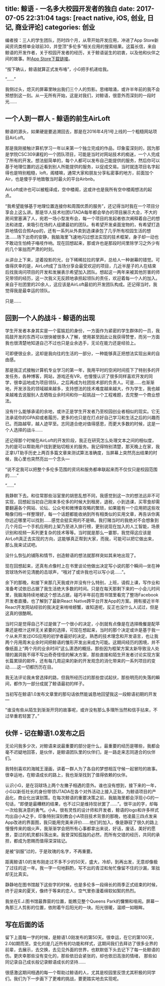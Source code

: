 title: 鲸语 - 一名多大校园开发者的独白
date: 2017-07-05 22:31:04
tags: [react native, iOS, 创业, 日记, 商业评论]
categories: 创业
---

编者按：三人的学生团队，历时四个月，从零开始开发应用，冲进了App Store新闻资讯类榜单全球前30，并登顶“多伦多”相关应用的搜索结果。这篇长信，来自鲸语的开发作者，关于校园开发者的经历，关于鲸语诞生的初衷，以及他和伙伴之间的故事。附[App Store下载链接](https://appsto.re/ca/klNuhb.i)。

<!-- more -->

“按下确认，鲸语就算正式发布咯”，小G把手机递给我。

“……”

我侧过头，熄灭的屏幕里映出我们三个人的剪影。思绪暗涌，或许半年前的我不会预想到这一刻。从一无所有开始，这是对我们，对鲸语，很意外而深刻的一段时光......


## 一个人到一群人 - 鲸语的前生AirLoft

鲸语的源头，如果硬是要追溯回去，那是在2016年4月1号上线的一个粗糙网站项目AirLoft。 

那是我刚接触计算机学习一年以来第一个独立完成的作品，印象蛮深刻的，因为那是学院CSC309课程的一个团队项目，可能是当时对网站技术的痴迷，一个人完成了所有的开发。想法挺简单的，每个人都可以发布自己能提供的服务，然后你可以基于地理位置的远近看到别人所能提供的服务，以促成交易。当时就连项目名字起得也是特别粗糙，loft，阁楼嘛，通常大家和朋友分享私密事的地方，前面加个Air，也是傻乎乎地致敬当时最火的平台Airbnb。

AirLoft或许也可以被粗译成，空中楼阁，这或许也是我所有空中楼阁想法的起点。

“我希望能够基于地理位置连接你和周围优质的服务”，还记得当时我在一个项目分享会上这么讲。那是华人技术社团UTADA每年都会举办的项目展示大会，不大的房间里塞满了人，宛若一场小型发布会，每一个项目的发起者依次阐释着自己的想法和进度，来吸引在场的人组建最初的团队。有希望开发桌面宠物的，有希望打造异地情侣合照App的，还有一系列从外卖到选课承包了几乎所有校园生活的想法......场下出奇的安静，我脑海里飞速地闪过想法实现的技术框架，身子却一动也不敢动生怕椅子咯吱作响。现在回想起来，那或许也是那段时间里除学习之外少有的几个笨拙而严肃的时刻。

从讲台上下来，逆着投影的光，台下稀稀拉拉的掌声，总给人一种谢幕的错觉。可值得庆幸的是，AirLoft成了当场分享会最受欢迎的项目，几近半屋子的人在结束后找我询问项目的开发和发展表示希望加入团队。想起这一两年来被其他厉害的师兄带领的经历，这一次我义无反顾地承担起领队的责任，欢迎着每一个人的加入。来自于社团里的20余人，这应该是AirLoft最初的开发团队构成。还记得当时，我觉得我是最幸运的领队。

只是......

## 回到一个人的战斗 - 鲸语的出现

学生开发者本身其实是一个蛮尴尬的身份，一方面作为紧密的学生群体的一员，我捣鼓开发的东西可以很快被很多人了解，使用甚至因此让我获得赞誉，而另一方面我也很清楚地知道自己不过也只是业余选手，无论在能力还是经验上。

可即便很业余，这却是我向往的生活的一部分，一种能够真正把想法实现出来的自由感。

那是我正式接触计算机专业学习的第一年，我用平时的空闲时间揽下了特别多的开发任务，各种博客，网站，游戏还有VR，也慢慢认识了很多同样喜欢开发的同学，很幸运地成为项目领队，之后再成为社团技术部的负责人。可是......也渐渐地，开发涉及的领域越来越多，支持想法的技术难度越来越大，作为学生，我也越来越难去说服别人去牺牲业余时间和你一起挑战一个工程难题，去完整一个商业想法。

没有什么能够承诺的余地，或许正是学生开发者乃至校园创业者相似的现实。它无法承诺你的GPA抑或者履历，更多的也只是在打点好自己学习和生活之后的兴趣而已。而路越窄，越人迹罕至。志同道合绝对值得感恩，而更大多数的时候，这是一个人选择的战斗......

还记得那个时候在AirLoft的开发阶段，我正在研究怎么处理文本之间的相似度，为的是可以帮助用户找到更贴切相关的服务。我记得特别清楚，那天晚上在家，我正拿UT助手历史上两百多篇文章来测试算法准确度，当屏幕上突然亮出结果的时候，我心里也突然亮出一个念头—

“说不定我可以把整个多伦多范围的资讯和服务都串联起来而不仅仅只是校园范围的……”

“……”

我静默下去。和往常那些浴室里的胡思乱想不同，我感觉到这一次的想法远非不可实现，回想起当初自己刚来多伦多的时候大到租房，退税，小到选课，买零食却需要翻遍各个网站、论坛、公众号和微博查攻略的繁琐，如果能有一个应用把这些攻略像归档一样整理好，每一个话题都能收纳到所有相类似的实用文章，再告诉你离你远近哪里可以找到......感觉会挺实用的不是嘛。我打赌当时的我绝对不会想象到几个月后一个手机应用的上架乃至进入排行榜，更别说现在加入的人工智能，场景识别和视频一系列更复杂的技术等等。当时就是那么一霎那，我觉得这应该是AirLoft真正去实现的方向，这能够真正帮到大家，而我，可能可以把它做出来，那么我来试试吧。

没什么恢弘的铺陈和情节，创造鲸语的想法就那样突如其来地出现了。

现在回想起来，还真有点像村上在书里谈论他做出决定写小说的那个瞬间—坐在神宫球场外听见清脆的击球声，“哦对了或许我也可以写小说......”。

余下的那晚，和接下来那几天我或许并没有什么特别，上班，请假上课，写作业和准备考试依旧占据了我生活绝大多数的时间。只是在每天那剩下来的一小会儿时间里，我脑海持续地被这个想法占据，碰巧半年前在图书馆里看完了整场Facebook开发者直播，也了解到了最新React Native跨平台开发App的方案。拥有接近半年React开发网站经验的我决定来啃啃螃蟹，谁知道呢，反正也没什么人试过，但是这真的很酷啊。

当时只是觉得自己不过是做了一个很小的决定，小到就有点像是在选择晚餐是配苹果还是橙汁这样无关紧要的选择，可现在想起来，当时的那个决定或许是基于我一个从未开发过iOS应用的初学者最好的决定。熟悉的技术理念和开发语言，也让我两个月用周末业余时间把鲸语的雏形开发出来成为可能。这期间经历的困境，并不像纸面上“两个月的业余时间”这么潇洒的概括，那些因为框架方案太新导致没人处理的漏洞我不得不写出奇奇怪怪的解决方案，那些直接和陌生开发者讨论实现方案长篇累牍的邮件，还有每几周迎来的新的开发观念的消化带来的一系列项目的变动......这一切都历历在目。

我无法评论我未曾选择的路，但我所经历过的那些尝试起伏，那些明亮的失落的瞬间，都作为一部分成就了鲸语最初的样子。

当初写在鲸语1.0发布文章里的那句话依然能诚恳地回望我这一段鲸语初期的开发—

“谁没有些从陌生到渐渐开窍的故事呢，或许没有那么多理所当然和信手拈来，不过举重若轻罢了。”

## 伙伴 - 记在鲸语1.0发布之后

无论问我多少次，对鲸语来说最重要的部分是什么，最重要的经历是哪些，我都会毫不迟疑地回答，是伙伴，是鲸语团队里的伙伴们，是一路走来志同道合的伙伴们。

我特别喜欢的海贼王漫画，讲着一群人为了各自的梦想相互守候一起冒险的故事。很幸运地，在鲸语成长的路上，我也渐渐找到了值得依赖的伙伴。

认识小G，是在羽球场上两个左撇子相遇的意外。谁也没有想到，接下来的一年，小G以新任社长的身份带领UTADA在各个对外活动上接入正轨，为鲸语项目的产品化，商业化出谋划策。在每次鲸语的重要决策之前，我脑海里都会浮现小G的一句话，“即便是最糟糕的结果，也不过只是维持现状罢了……”。很平淡的字，却每一次给我决意的勇气。小A，很有灵性的设计师和开发者，鲸语的logo和许多样式均出自小A之手，印象特别深刻教会小A项目技术背景的那晚，他凌晨三四点发来App改进的界面图，我只能用完美来评价……他们的加入，像是静寂了很久的路上慢慢传来的烟火声，我渐渐学会把所有心事都拿出来说，好话，废话，美好的愿景，耍过的机灵都抖落出来。我曾深知孤独的必然，而所有交错的经历，共同的承担，都成为恩赐而值得深深铭记。

是被“驯服”过的，于是玫瑰的名字，不再重要。

距离鲸语1.0的发布刚走过不多不少的50天，盛大，冷却，到再出发，无意却像极了过往的这一年。我一字一句地斟酌，写不出的青涩和匆忙像留不住的沙漏，笨拙却无比真实。

静静地在图书馆敲下这些字的时候，也是多伦多一段绵长的雨季正式结束的时候，终于迎来的夏天，像终于等来的恋人，空气里弥漫着绵软如絮的热烈。

我坐在E.J.图书馆最靠窗的位置，能瞧见整个Queens Park的慵懒和喧闹。屏幕一角那三人剪影的位置，依附着午后阳光的一块。阳光很暖，温顺一如眼眸。

## 写在后面的话

留下上面每一字的时候，是鲸语1.0刚发布的第50天。很幸运，在它的第100天，2.0如期而至。变化的是几近所有的功能和样式，这期间我们去拜访了很多业界的前辈，去展示，去交换，去见见外面的世界，也默默低下头去记下了每一处鲸语的伤。更庆幸那些没有变化的，那些依旧会紧张的，却也依旧高涨的情绪， 那些如同记录自己成长般记录鲸语成长的坚持......

很感激这期间相遇的每一个帮助过鲸语的人，尤其是校园里反馈尤其积极的同学们。我们为下一步画下了更难的挑战，要更踏实地去实现呢。